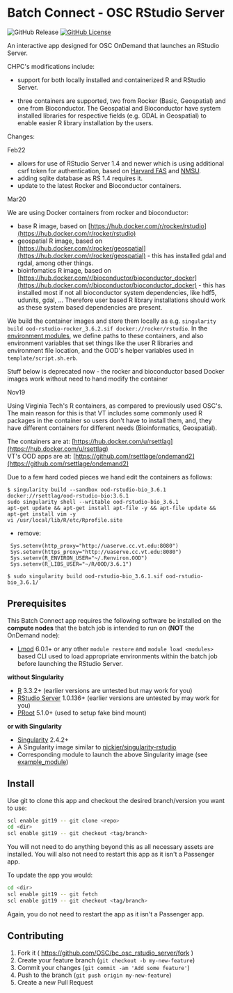# Batch Connect - OSC RStudio Server

![GitHub Release](https://img.shields.io/github/release/osc/bc_osc_rstudio_server.svg)
[![GitHub License](https://img.shields.io/badge/license-MIT-green.svg)](https://opensource.org/licenses/MIT)

An interactive app designed for OSC OnDemand that launches an RStudio Server.

CHPC's modifications include:

- support for both locally installed and containerized R and RStudio Server.

- three containers are supported, two from Rocker (Basic, Geospatial) and one from Bioconductor. The Geospatial and Bioconductor have system installed libraries for respective fields (e.g. GDAL in Geospatial) to enable easier R library installation by the users.

Changes:

Feb22

- allows for use of RStudio Server 1.4 and newer which is using additional csrf token for authentication, based on [Harvard FAS](https://github.com/fasrc/fas-ondemand-rstudio) and [NMSU](https://gitlab.com/nmsu_hpc/ood_bc_rstudio).
- adding sqlite database as RS 1.4 requires it.
- update to the latest Rocker and Bioconductor containers.

Mar20 

We are using Docker containers from rocker and bioconductor:
- base R image, based on [https://hub.docker.com/r/rocker/rstudio](https://hub.docker.com/r/rocker/rstudio)
- geospatial R image, based on [https://hub.docker.com/r/rocker/geospatial](https://hub.docker.com/r/rocker/geospatial) - this has installed gdal and rgdal, among other things.
- bioinfomatics R image, based on [https://hub.docker.com/r/bioconductor/bioconductor_docker](https://hub.docker.com/r/bioconductor/bioconductor_docker) - this has installed most if not all bioconductor system dependencies, like hdf5, udunits, gdal, ... Therefore user based R library installations should work as these system based dependencies are present.

We build the container images and store them locally as e.g. ```singularity build ood-rstudio-rocker_3.6.2.sif docker://rocker/rstudio```. In the [environment modules](https://github.com/CHPC-UofU/bc_osc_rstudio_server/tree/master/modulefiles), we define paths to these containers, and also environment variables that set things like the user R libraries and environment file location, and the OOD's helper variables used in ```template/script.sh.erb```.

Stuff below is deprecated now - the rocker and bioconductor based Docker images work without need to hand modify the container

Nov19 

Using Virginia Tech's R containers, as compared to previously used OSC's. The main reason for this is that VT includes some commonly used R packages in the container so users don't have to install them, and, they have different containers for different needs (Bioinformatics, Geospatial).

The containers are at: [https://hub.docker.com/u/rsettlag](https://hub.docker.com/u/rsettlag)  
VT's OOD apps are at: [https://github.com/rsettlage/ondemand2](https://github.com/rsettlage/ondemand2)

Due to a few hard coded pieces we hand edit the containers as follows:  
```
$ singularity build --sandbox ood-rstudio-bio_3.6.1 docker://rsettlag/ood-rstudio-bio:3.6.1  
sudo singularity shell --writable ood-rstudio-bio_3.6.1  
apt-get update && apt-get install apt-file -y && apt-file update && apt-get install vim -y  
vi /usr/local/lib/R/etc/Rprofile.site  
```
- remove:  
```
 Sys.setenv(http_proxy="http://uaserve.cc.vt.edu:8080")  
 Sys.setenv(https_proxy="http://uaserve.cc.vt.edu:8080")  
 Sys.setenv(R_ENVIRON_USER="~/.Renviron.OOD")  
 Sys.setenv(R_LIBS_USER="~/R/OOD/3.6.1")  

$ sudo singularity build ood-rstudio-bio_3.6.1.sif ood-rstudio-bio_3.6.1/  
```


## Prerequisites

This Batch Connect app requires the following software be installed on the
**compute nodes** that the batch job is intended to run on (**NOT** the
OnDemand node):

- [Lmod] 6.0.1+ or any other `module restore` and `module load <modules>` based
  CLI used to load appropriate environments within the batch job before
  launching the RStudio Server.

**without Singularity**

- [R] 3.3.2+ (earlier versions are untested but may work for you)
- [RStudio Server] 1.0.136+ (earlier versions are untested by may work for you)
- [PRoot] 5.1.0+ (used to setup fake bind mount)

**or with Singularity**

- [Singularity] 2.4.2+
- A Singularity image similar to [nickjer/singularity-rstudio]
- Corresponding module to launch the above Singularity image (see
  [example_module])

[R]: https://www.r-project.org/
[RStudio Server]: https://www.rstudio.com/products/rstudio-server/
[PRoot]: https://proot-me.github.io/
[Singularity]: http://singularity.lbl.gov/
[Lmod]: https://www.tacc.utexas.edu/research-development/tacc-projects/lmod
[nickjer/singularity-rstudio]: https://www.singularity-hub.org/collections/463
[example_module]: https://github.com/nickjer/singularity-rstudio/blob/master/example_module/

## Install

Use git to clone this app and checkout the desired branch/version you want to
use:

```sh
scl enable git19 -- git clone <repo>
cd <dir>
scl enable git19 -- git checkout <tag/branch>
```

You will not need to do anything beyond this as all necessary assets are
installed. You will also not need to restart this app as it isn't a Passenger
app.

To update the app you would:

```sh
cd <dir>
scl enable git19 -- git fetch
scl enable git19 -- git checkout <tag/branch>
```

Again, you do not need to restart the app as it isn't a Passenger app.

## Contributing

1. Fork it ( https://github.com/OSC/bc_osc_rstudio_server/fork )
2. Create your feature branch (`git checkout -b my-new-feature`)
3. Commit your changes (`git commit -am 'Add some feature'`)
4. Push to the branch (`git push origin my-new-feature`)
5. Create a new Pull Request
